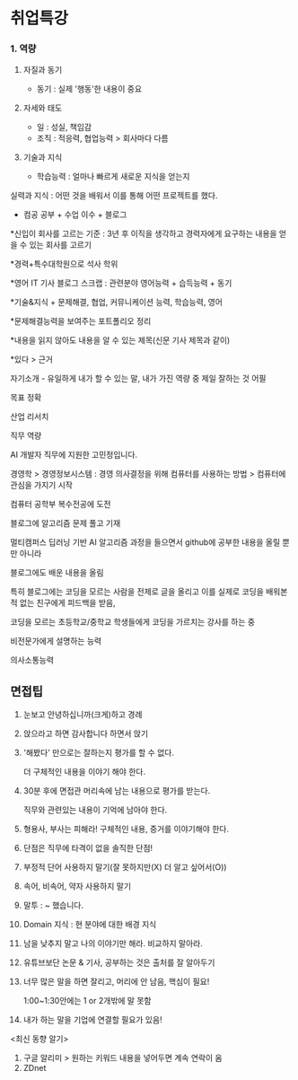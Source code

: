 # 취업특강

### 1. 역량

1. 자질과 동기
   - 동기 : 실제 '행동'한 내용이 중요

2. 자세와 태도
   - 일 : 성실, 책임감
   - 조직 : 적응력, 협업능력 > 회사마다 다름
3. 기술과 지식
   - 학습능력 : 얼마나 빠르게 새로운 지식을 얻는지



실력과 지식 : 어떤 것을 배워서 이를 통해 어떤 프로젝트를 했다.

- 컴공 공부 + 수업 이수 + 블로그





*신입이 회사를 고르는 기준 : 3년 후 이직을 생각하고 경력자에게 요구하는 내용을 얻을 수 있는 회사를 고르기

*경력+특수대학원으로 석사 학위

*영어 IT 기사 블로그 스크랩 : 관련분야 영어능력 + 습득능력 + 동기

*기술&지식 + 문제해결, 협업, 커뮤니케이션 능력, 학습능력, 영어

*문제해결능력을 보여주는 포트폴리오 정리

*내용을 읽지 않아도 내용을 알 수 있는 제목(신문 기사 제목과 같이)

*있다 > 근거



자기소개 - 유일하게 내가 할 수 있는 말, 내가 가진 역량 중 제일 잘하는 것 어필

목표 정확

산업 리서치

직무 역량



AI 개발자 직무에 지원한 고민정입니다.

경영학 > 경영정보시스템 : 경영 의사결정을 위해 컴퓨터를 사용하는 방법 > 컴퓨터에 관심을 가지기 시작

컴퓨터 공학부 복수전공에 도전



블로그에 알고리즘 문제 풀고 기재

멀티캠퍼스 딥러닝 기반 AI 알고리즘 과정을 들으면서 github에 공부한 내용을 올릴 뿐만 아니라 

블로그에도 배운 내용을 올림

특히 블로그에는 코딩을 모르는 사람을 전제로 글을 올리고 이를 실제로 코딩을 배워본적 없는 친구에게 피드백을 받음,

코딩을 모르는 초등학교/중학교 학생들에게 코딩을 가르치는 강사를 하는 중

비전문가에게 설명하는 능력

의사소통능력



## 면접팁

1. 눈보고 안녕하십니까(크게)하고 경례

2. 앉으라고 하면 감사합니다 하면서 앉기



1. '해봤다' 만으로는 잘하는지 평가를 할 수 없다.

   더 구체적인 내용을 이야기 해야 한다.

2. 30분 후에 면접관 머리속에 남는 내용으로 평가를 받는다.

   직무와 관련있는 내용이 기억에 남아야 한다.

3. 형용사, 부사는 피해라! 구체적인 내용, 증거를 이야기해야 한다.

4. 단점은 직무에 타격이 없을 솔직한 단점!

5. 부정적 단어 사용하지 말기(잘 못하지만(X) 더 알고 싶어서(O))

6. 속어, 비속어, 약자 사용하지 말기

7. 말투 : ~ 했습니다.

8. Domain 지식 : 현 분야에 대한 배경 지식

9. 남을 낮추지 말고 나의 이야기만 해라. 비교하지 말아라.

10. 유튜브보단 논문 & 기사, 공부하는 것은 출처를 잘 알아두기

11. 너무 많은 말을 하면 잘리고, 머리에 안 남음, 핵심이 필요!

    1:00~1:30안에는 1 or 2개밖에 말 못함

12. 내가 하는 말을 기업에 연결할 필요가 있음!





<최신 동향 알기>

1. 구글 알리미 > 원하는 키워드 내용을 넣어두면 계속 연락이 옴
2. ZDnet